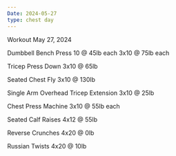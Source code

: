 ```yaml
---
Date: 2024-05-27
type: chest day
---
```

Workout May 27, 2024

Dumbbell Bench Press
10 @ 45lb each
3x10 @ 75lb each

Tricep Press Down
3x10 @ 65lb

Seated Chest Fly
3x10 @ 130lb

Single Arm Overhead Tricep Extension
3x10 @ 25lb

Chest Press Machine
3x10 @ 55lb each

Seated Calf Raises
4x12 @ 55lb

Reverse Crunches
4x20 @ 0lb

Russian Twists
4x20 @ 10lb